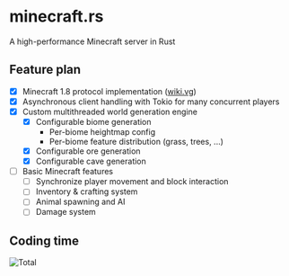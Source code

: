# minecraft.rs

A high-performance Minecraft server in Rust

## Feature plan

-   [x] Minecraft 1.8 protocol implementation ([wiki.vg](https://wiki.vg/index.php?title=Protocol&oldid=7121))
-   [x] Asynchronous client handling with Tokio for many concurrent players
-   [x] Custom multithreaded world generation engine
    -   [x] Configurable biome generation
        -   Per-biome heightmap config
        -   Per-biome feature distribution (grass, trees, ...)
    -   [x] Configurable ore generation
    -   [x] Configurable cave generation
-   [ ] Basic Minecraft features
    -   [ ] Synchronize player movement and block interaction
    -   [ ] Inventory & crafting system
    -   [ ] Animal spawning and AI
    -   [ ] Damage system

## Coding time

![Total](https://wakatime.com/badge/user/25464352-4370-4ddc-8fb4-71a7f3b2faa9/project/25f91265-2890-4af1-804c-c9dfe214ae84.svg)
